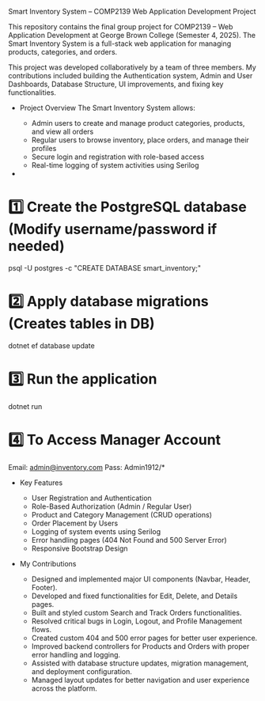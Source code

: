 
Smart Inventory System – COMP2139 Web Application Development Project

This repository contains the final group project for COMP2139 – Web Application Development at George Brown College (Semester 4, 2025).
The Smart Inventory System is a full-stack web application for managing products, categories, and orders.

This project was developed collaboratively by a team of three members.
My contributions included building the Authentication system, Admin and User Dashboards, Database Structure, UI improvements, and fixing key functionalities.

* Project Overview
  The Smart Inventory System allows:

  - Admin users to create and manage product categories, products, and view all orders
  - Regular users to browse inventory, place orders, and manage their profiles
  - Secure login and registration with role-based access
  - Real-time logging of system activities using Serilog

 
* 
# 1️⃣ Create the PostgreSQL database (Modify username/password if needed)
psql -U postgres -c "CREATE DATABASE smart_inventory;"

# 2️⃣ Apply database migrations (Creates tables in DB)
dotnet ef database update

# 3️⃣ Run the application
dotnet run 

# 4️⃣ To Access Manager Account 
Email: admin@inventory.com
Pass: Admin1912/*


 
* Key Features

  - User Registration and Authentication
  - Role-Based Authorization (Admin / Regular User)
  - Product and Category Management (CRUD operations)
  - Order Placement by Users
  - Logging of system events using Serilog
  - Error handling pages (404 Not Found and 500 Server Error)
  - Responsive Bootstrap Design
 
* My Contributions

  - Designed and implemented major UI components (Navbar, Header, Footer).
  - Developed and fixed functionalities for Edit, Delete, and Details pages.
  - Built and styled custom Search and Track Orders functionalities.
  - Resolved critical bugs in Login, Logout, and Profile Management flows.
  - Created custom 404 and 500 error pages for better user experience.
  - Improved backend controllers for Products and Orders with proper error handling and logging.
  - Assisted with database structure updates, migration management, and deployment configuration.
  - Managed layout updates for better navigation and user experience across the platform.



